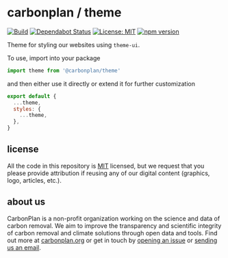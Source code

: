 # carbonplan / theme

[![Build](https://github.com/carbonplan/theme/workflows/CI/badge.svg)](https://github.com/carbonplan/theme/actions)
[![Dependabot Status](https://api.dependabot.com/badges/status?host=github&repo=carbonplan/theme)](https://dependabot.com)
[![License: MIT](https://img.shields.io/badge/License-MIT-yellow.svg)](https://github.com/carbonplan/theme/blob/master/LICENSE)
[![npm version](https://badge.fury.io/js/%40carbonplan%2Ftheme.svg)](https://badge.fury.io/js/%40carbonplan%2Ftheme)

Theme for styling our websites using `theme-ui`.

To use, import into your package

```js
import theme from '@carbonplan/theme'
```

and then either use it directly or extend it for further customization

```js
export default {
  ...theme,
  styles: {
    ...theme,
  },
}
```

## license

All the code in this repository is [MIT](https://choosealicense.com/licenses/mit/) licensed, but we request that you please provide attribution if reusing any of our digital content (graphics, logo, articles, etc.).

## about us

CarbonPlan is a non-profit organization working on the science and data of carbon removal. We aim to improve the transparency and scientific integrity of carbon removal and climate solutions through open data and tools. Find out more at [carbonplan.org](https://carbonplan.org/) or get in touch by [opening an issue](https://github.com/carbonplan/research/issues/new) or [sending us an email](mailto:hello@carbonplan.org).
